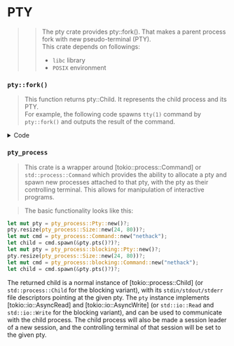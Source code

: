 # PTY

>> The pty crate provides pty::fork(). That makes a parent process fork with new pseudo-terminal (PTY).<br>
>> This crate depends on followings:
>> - `libc` library
>> - `POSIX` environment

### `pty::fork()`

> This function returns pty::Child. It represents the child process and its PTY.<br>
> For example, the following code spawns `tty(1)` command by `pty::fork()` and outputs the result of the command.

<details>
<summary>Code</summary>

```rust
extern crate pty;
extern crate libc;

use std::ffi::CString;
use std::io::Read;
use std::process::{Command};

use pty::fork::*;

fn main() {
  let fork = Fork::from_ptmx().unwrap();

  if let Some(mut master) = fork.is_parent().ok() {
    // Read output via PTY master
    let mut output = String::new();

    match master.read_to_string(&mut output) {
      Ok(_nread) => println!("child tty is: {}", output.trim()),
      Err(e)     => panic!("read error: {}", e),
    }
  }
  else {
    // Child process just exec `tty`
    Command::new("tty").status().expect("could not execute tty");
  }
}
```

</details>

### `pty_process`

> This crate is a wrapper around [tokio::process::Command] or `std::process::Command` which provides the ability to allocate a pty and spawn new processes attached to that pty, with the pty as their controlling terminal. This allows for manipulation of interactive programs.<br>

> The basic functionality looks like this:

```rust
let mut pty = pty_process::Pty::new()?;
pty.resize(pty_process::Size::new(24, 80))?;
let mut cmd = pty_process::Command::new("nethack");
let child = cmd.spawn(&pty.pts()?)?;
let mut pty = pty_process::blocking::Pty::new()?;
pty.resize(pty_process::Size::new(24, 80))?;
let mut cmd = pty_process::blocking::Command::new("nethack");
let child = cmd.spawn(&pty.pts()?)?;
```

The returned child is a normal instance of [tokio::process::Child] (or `std::process::Child` for the blocking variant), with its `stdin/stdout/stderr` file descriptors pointing at the given pty. The `pty` instance implements [tokio::io::AsyncRead] and [tokio::io::AsyncWrite] (or `std::io::Read` and `std::io::Write` for the blocking variant), and can be used to communicate with the child process. The child process will also be made a session leader of a new session, and the controlling terminal of that session will be set to the given pty.

